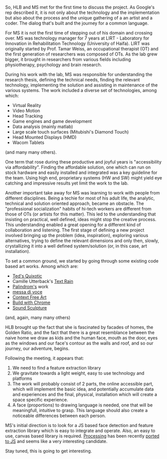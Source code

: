 So, HLB and MS met for the first time to discuss the project. As Google's rep described it, it is not only about the technology and the implementation but also about the process and the unique gathering of a an artist and a coder. The dialog that's built and the journey for a common language.

For MS it is not the first time of stepping out of his domain and crossing over. MS was technology manager for 7 years at LIRT - Laboratory for Innovation in Rehabilitation Technology (University of Haifa). LIRT was originally started by Prof. Tamar Weiss, an occupational therapist (OT) and the first generation of researchers was composed of OTs. As the lab grew bigger, it brought in researchers from various fields including physiotherapy, psychology and brain research.

During his work with the lab, MS was responsible for understanding the research thesis, defining the technical needs, finding the relevant technology, implementing the solution and assisting in maintenance of the various systems. The work included a diverse set of technologies, among which:

- Virtual Reality
- Video Motion
- Head Tracking
- Game engines and game development
- Data analysis (mainly matlab)
- Large scale touch surfaces (Mitubishi's Diamond Touch)
- Head Mounted Displays (HMD)
- Wacom Tablets

(and many many others).

One term that rose during these productive and joyful years is "accessibility via affordability". Finding the affordable solution, one which can run on stock hardware and easily installed and integrated was a key guideline for the team. Using high end, proprietary systems (HW and SW) might yield eye catching and impressive results yet limit the work to the lab.

Another important take away for MS was learning to work with people from different disciplines. Being a techie for most of his adult life, the analytic, technical and solution oriented approach, became an obstacle. The "professional socialization" habits of hi-tech workers are different from those of OTs (or artists for this matter). This led to the understanding that insisting on practical, well defined, ideas might stop the creative process. This understanding enabled a great opening for a different kind of collaboration and listening. The first stage of defining a new project involved bringing up the problem (idea, inspiration), exploring various alternatives, trying to define the relevant dimensions and only then, slowly, crystallizing it into a well defined system/solution (or, in this case, art installation).

To set a common ground, we started by going through some existing code based art works. Among which are:
- [Ted's Quixotic](http://www.ted.com/talks/quixotic_fusion_dancing_with_light.html)
- Camille Utterback's [Text Rain](http://camilleutterback.com/projects/text-rain/)
- [Palindrom's](http://palindrome.de) work
- [messa di voce](http://www.tmema.org/messa/messa.html)
- [Context Free Art](http://www.contextfreeart.org/)
- [Build with Chrome](https://www.buildwithchrome.com)
- [Sound Sculpture](http://vimeo.com/38840688)

(and, again, many many others)

HLB brought up the fact that she is fascinated by facades of homes, the Golden Ratio, and the fact that there is a great resemblance between the naive home we draw as kids and the human face, mouth as the door, eyes as the windows and our face's contour as the walls and roof, and so our journey, our adventure, begins.

Following the meeting, it appears that:
1. We need to find a feature extraction library
2. We gravitate towards a light weight, easy to use technology and platforms
3. The work will probably consist of 2 parts, the online accessible part, which will implement the basic idea, and potentially accumulate data and experiences and the final, physical, installation which will create a space specific experience.
4. A face (proportions) to drawing language is needed, one that will be meaningfull, intuitive to grasp. This language should also create a noticeable differences between each person.

MS's initial direction is to look for a JS based face detection and feature extraction library which is easy to integrate and operate. Also, an easy to use, canvas based library is required. [Processing](http://processing.org/) has been recently [ported to JS](http://processingjs.org/) and seems like a very interesting candidate.

Stay tuned, this is going to get interesting.
